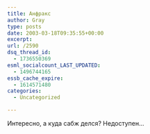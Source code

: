 ```yaml
---
title: Анфракс
author: Gray
type: posts
date: 2003-03-18T09:35:55+00:00
excerpt:
url: /2590
dsq_thread_id:
  - 1736550369
esml_socialcount_LAST_UPDATED:
  - 1496744165
essb_cache_expire:
  - 1614571480
categories:
  - Uncategorized

---
```








Интересно, а куда сабж делся? Недоступен&#8230;